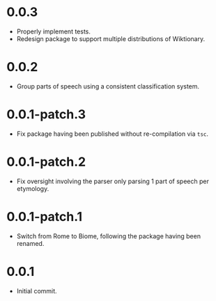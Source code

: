 # 0.0.3

- Properly implement tests.
- Redesign package to support multiple distributions of Wiktionary.

# 0.0.2

- Group parts of speech using a consistent classification system.

# 0.0.1-patch.3

- Fix package having been published without re-compilation via `tsc`.

# 0.0.1-patch.2

- Fix oversight involving the parser only parsing 1 part of speech per etymology.

# 0.0.1-patch.1

- Switch from Rome to Biome, following the package having been renamed.

# 0.0.1

- Initial commit.
